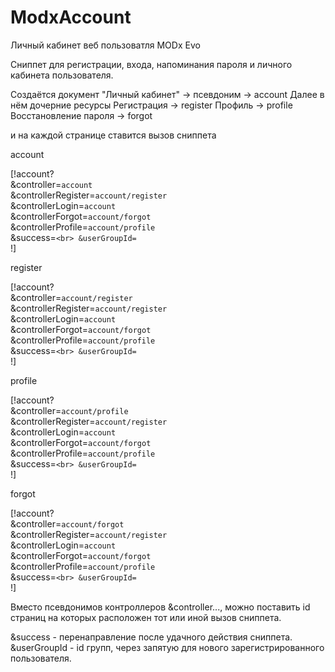 # ModxAccount
Личный кабинет веб пользоватля MODx Evo

Сниппет для регистрации, входа, напоминания пароля и личного кабинета пользователя.

Создаётся документ "Личный кабинет" -> псевдоним -> account
Далее в нём дочерние ресурсы
Регистрация -> register
Профиль -> profile
Восстановление пароля -> forgot

и на каждой странице ставится вызов сниппета

account

[!account?<br>
&controller=`account`<br>
&controllerRegister=`account/register`<br>
&controllerLogin=`account`<br>
&controllerForgot=`account/forgot`<br>
&controllerProfile=`account/profile`<br>
&success=``<br>
&userGroupId=``<br>
!]

register

[!account?<br>
&controller=`account/register`<br>
&controllerRegister=`account/register`<br>
&controllerLogin=`account`<br>
&controllerForgot=`account/forgot`<br>
&controllerProfile=`account/profile`<br>
&success=``<br>
&userGroupId=``<br>
!]

profile

[!account?<br>
&controller=`account/profile`<br>
&controllerRegister=`account/register`<br>
&controllerLogin=`account`<br>
&controllerForgot=`account/forgot`<br>
&controllerProfile=`account/profile`<br>
&success=``<br>
&userGroupId=``<br>
!]

forgot

[!account?<br>
&controller=`account/forgot`<br>
&controllerRegister=`account/register`<br>
&controllerLogin=`account`<br>
&controllerForgot=`account/forgot`<br>
&controllerProfile=`account/profile`<br>
&success=``<br>
&userGroupId=``<br>
!]

Вместо псевдонимов контроллеров &controller..., можно поставить id страниц на которых расположен тот или иной вызов сниппета.

&success - перенаправление после удачного действия сниппета.
&userGroupId - id групп, через запятую для нового зарегистрированного пользователя.
